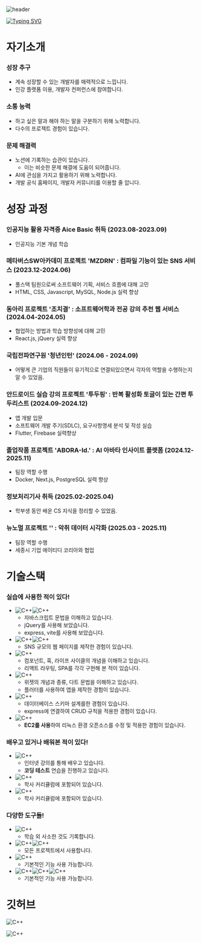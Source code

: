 ![header](https://capsule-render.vercel.app/api?type=waving&color=gradient&height=300&section=header&text=GitHub_Portfolio&fontSize=70&animation=fadeIn)

[![Typing SVG](https://readme-typing-svg.demolab.com?font=Fira+Code&size=25&pause=1000&color=0FA1F7&center=true&vCenter=true&width=800&lines=%22%EC%96%B4%EB%A0%A4%EC%9B%80%EC%97%90+%EB%8F%84%EC%A0%84%ED%95%98%EB%8A%94+%EA%B0%9C%EB%B0%9C%EC%9E%90+%EA%B9%80%EC%83%81%EA%B7%A0%EC%9E%85%EB%8B%88%EB%8B%A4.%22)](https://git.io/typing-svg)

##
# 자기소개

### 성장 추구
- 계속 성장할 수 있는 개발자를 매력적으로 느낍니다.
- 인강 플랫폼 이용, 개발자 컨퍼런스에 참여합니다.

### 소통 능력
- 하고 싶은 말과 해야 하는 말을 구분하기 위해 노력합니다.
- 다수의 프로젝트 경험이 있습니다.

### 문제 해결력
- 노션에 기록하는 습관이 있습니다. 
    - 이는 비슷한 문제 해결에 도움이 되어줍니다.
- AI에 관심을 가지고 활용하기 위해 노력합니다.
- 개발 공식 홈페이지, 개발자 커뮤니티를 이용할 줄 압니다.

##
# 성장 과정
### 인공지능 활용 자격증 Aice Basic 취득 (2023.08-2023.09)
- 인공지능 기본 개념 학습 
### 메타버스SW아카데미 프로젝트 'MZDRN' : 컴파일 기능이 있는 SNS 서비스 (2023.12-2024.06)
- 풀스택 팀원으로써 소프트웨어 기획, 서비스 흐름에 대해 고민
- HTML, CSS, Javascript, MySQL, Node.js 실력 향상   
### 동아리 프로젝트 '조치결' : 소프트웨어학과  전공 강의 추천 웹 서비스 (2024.04-2024.05)
- 협업하는 방법과 학습 방향성에 대해 고민
- React.js, jQuery 실력 향상    
### 국립전파연구원 '청년인턴' (2024.06 - 2024.09)
- 어떻게 큰 기업의 직원들이 유기적으로 연결되있으면서 각자의 역할을 수행하는지 알 수 있었음.
### 안드로이드 실습 강의 프로젝트 '투두핑' : 반복 활성화 토글이 있는 간편 투두리스트 (2024.09-2024.12)
- 앱 개발 입문
- 소프트웨어 개발 주기(SDLC), 요구사항명세 분석 및 작성 실습
- Flutter, Firebase 실력향상
### 졸업작품 프로젝트 'ABORA-Id.' : AI 아바타 인사이트 플랫폼 (2024.12-2025.11)
- 팀장 역할 수행
- Docker, Next.js, PostgreSQL 실력 향상
### 정보처리기사 취득 (2025.02-2025.04)
- 학부생 동안 배운 CS 지식을 정리할 수 있었음.
### 뉴노멀 프로젝트 '' : 악취 데이터 시각화 (2025.03 - 2025.11)
- 팀장 역할 수행
- 세종시 기업 에이티디 코리아와 협업

##
# 기술스택

### 실습에 사용한 적이 있다!
- ![C++](https://img.shields.io/badge/JavaScript-F7DF1E?style=for-the-badge&logo=JavaScript&logoColor=white)![C++](https://img.shields.io/badge/Node.js-43853D?style=for-the-badge&logo=node.js&logoColor=white)
    - 자바스크립트 문법을 이해하고 있습니다.
    - jQuery를 사용해 보았습니다.
    - express, vite를 사용해 보았습니다.
- ![C++](https://img.shields.io/badge/HTML5-E34F26?style=for-the-badge&logo=html5&logoColor=white)![C++](https://img.shields.io/badge/CSS3-1572B6?style=for-the-badge&logo=css3&logoColor=white)
    - SNS 규모의 웹 페이지를 제작한 경험이 있습니다.
- ![C++](https://img.shields.io/badge/React-20232A?style=for-the-badge&logo=react&logoColor=61DAFB)
    - 컴포넌트, 훅, 라이프 사이클의 개념을 이해하고 있습니다.
    - 리액트 라우팅, SPA를 각각 구현해 본 적이 있습니다. 
- ![C++](https://img.shields.io/badge/Flutter-02569B?style=for-the-badge&logo=flutter&logoColor=white)
    - 위젯의 개념과 종류, 다트 문법을 이해하고 있습니다.
    - 플러터를 사용하여 앱을 제작한 경험이 있습니다.
- ![C++](https://img.shields.io/badge/MySQL-00000F?style=for-the-badge&logo=mysql&logoColor=white)
    - 데이터베이스 스키마 설계를한 경험이 있습니다.
    - express에 연결하여 CRUD 규칙을 적용한 경험이 있습니다.
- ![C++](https://img.shields.io/badge/Amazon_AWS-232F3E?style=for-the-badge&logo=amazon-aws&logoColor=white)
    - **EC2를 사용**하여 리눅스 환경 오픈소스를 수정 및 적용한 경험이 있습니다.

### 배우고 있거나 배워본 적이 있다!

- ![C++](https://img.shields.io/badge/Java-ED8B00?style=for-the-badge&logo=openjdk&logoColor=white)
    - 인터넷 강의를 통해 배우고 있습니다.
    - **코딩 테스트** 연습을 진행하고 있습니다.
- ![C++](https://img.shields.io/badge/Python-3776AB?style=for-the-badge&logo=python&logoColor=white)
    - 학사 커리큘럼에 포함되어 있습니다.
- ![C++](https://img.shields.io/badge/C-00599C?style=for-the-badge&logo=c&logoColor=white)
    - 학사 커리큘럼에 포함되어 있습니다.

### 다양한 도구들!

- ![C++](https://img.shields.io/badge/Notion-000000?style=for-the-badge&logo=notion&logoColor=white)
    - 학습 외 사소한 것도 기록합니다.
- ![C++](https://img.shields.io/badge/GIT-E44C30?style=for-the-badge&logo=git&logoColor=white)![C++](https://img.shields.io/badge/GitHub-100000?style=for-the-badge&logo=github&logoColor=white)
    - 모든 프로젝트에서 사용합니다.
- ![C++](https://img.shields.io/badge/Figma-F24E1E?style=for-the-badge&logo=figma&logoColor=white)
    - 기본적인 기능 사용 가능합니다.
- ![C++](https://img.shields.io/badge/Slack-4A154B?style=for-the-badge&logo=slack&logoColor=white)![C++](https://img.shields.io/badge/Discord-7289DA?style=for-the-badge&logo=discord&logoColor=white)![C++](https://img.shields.io/badge/Zoom-2D8CFF?style=for-the-badge&logo=zoom&logoColor=white)
    - 기본적인 기능 사용 가능합니다.
  
##
# 깃허브 
![C++](https://github-readme-stats.vercel.app/api?username=sanggyoon&theme=blue-green)

![C++](https://github-readme-stats.vercel.app/api/top-langs/?username=sanggyoon&theme=blue-green)
